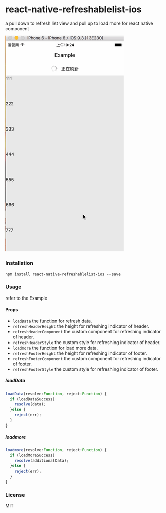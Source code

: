 # react-native-refreshablelist-ios
a pull down to refresh list view and pull up to load more for react native component

![](https://github.com/fulang0208/react-native-refreshablelist-ios/raw/master/Captures/example.gif)

### Installation

```npm install react-native-refreshablelist-ios --save```


### Usage

refer to the Example

#### Props
* `loadData` the function for refresh data.
* `refreshHeaderHeight` the height for refreshing indicator of header.
* `refreshHeaderComponent` the custom component for refreshing indicator of header.
* `refreshHeaderStyle` the custom style for refreshing indicator of header.
* `loadmore` the function for load more data.
* `refreshFooterHeight` the height for refreshing indicator of footer.
* `refreshFooterComponent` the custom component for refreshing indicator of footer.
* `refreshFooterStyle` the custom style for refreshing indicator of footer.

##### loadData
```js
loadData(resolve:Function, reject:Function) {
  if (loadDataSuccess)
    resolve(data);
  }else {
    reject(err);
  }
}
```

##### loadmore
```js
loadmore(resolve:Function, reject:Function) {
  if (loadMoreSuccess)
    resolve(additionalData);
  }else {
    reject(err);
  }
}
```

### License

MIT
